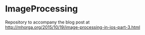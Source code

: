 # ImageProcessing

Repository to accompany the blog post at http://mhorga.org/2015/10/19/image-processing-in-ios-part-3.html
